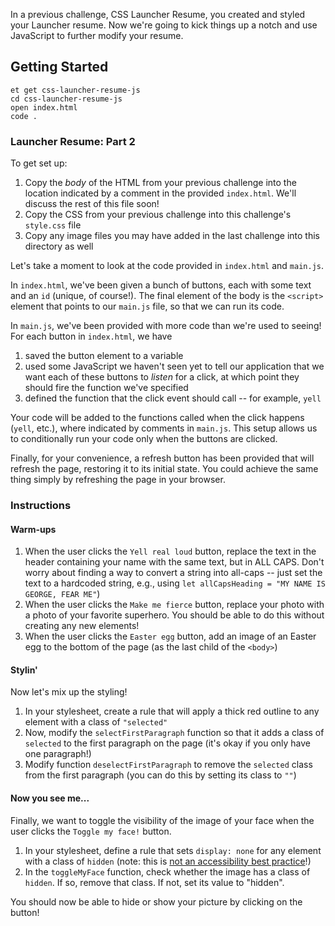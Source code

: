 In a previous challenge, CSS Launcher Resume, you created and styled your Launcher resume. Now we're going to kick things up a notch and use JavaScript to further modify your resume.

## Getting Started

```no-highlight
et get css-launcher-resume-js
cd css-launcher-resume-js
open index.html
code .
```

### Launcher Resume: Part 2

To get set up:

1. Copy the _body_ of the HTML from your previous challenge into the location indicated by a comment in the provided `index.html`. We'll discuss the rest of this file soon!
2. Copy the CSS from your previous challenge into this challenge's `style.css` file
3. Copy any image files you may have added in the last challenge into this directory as well

Let's take a moment to look at the code provided in `index.html` and `main.js`.

In `index.html`, we've been given a bunch of buttons, each with some text and an `id` (unique, of course!). The final element of the body is the `<script>` element that points to our `main.js` file, so that we can run its code.

In `main.js`, we've been provided with more code than we're used to seeing! For each button in `index.html`, we have

1. saved the button element to a variable
2. used some JavaScript we haven't seen yet to tell our application that we want each of these buttons to _listen_ for a click, at which point they should fire the function we've specified
3. defined the function that the click event should call -- for example, `yell`

Your code will be added to the functions called when the click happens (`yell`, etc.), where indicated by comments in `main.js`. This setup allows us to conditionally run your code only when the buttons are clicked.

Finally, for your convenience, a refresh button has been provided that will refresh the page, restoring it to its initial state. You could achieve the same thing simply by refreshing the page in your browser.

### Instructions

#### Warm-ups

1. When the user clicks the `Yell real loud` button, replace the text in the header containing your name with the same text, but in ALL CAPS. Don't worry about finding a way to convert a string into all-caps -- just set the text to a hardcoded string, e.g., using `let allCapsHeading = "MY NAME IS GEORGE, FEAR ME"`)
2. When the user clicks the `Make me fierce` button, replace your photo with a photo of your favorite superhero. You should be able to do this without creating any new elements!
3. When the user clicks the `Easter egg` button, add an image of an Easter egg to the bottom of the page (as the last child of the `<body>`)

#### Stylin'

Now let's mix up the styling!

1. In your stylesheet, create a rule that will apply a thick red outline to any element with a class of `"selected"`
2. Now, modify the `selectFirstParagraph` function so that it adds a class of `selected` to the first paragraph on the page (it's okay if you only have one paragraph!)
3. Modify function `deselectFirstParagraph` to remove the `selected` class from the first paragraph (you can do this by setting its class to `""`)

#### Now you see me...

Finally, we want to toggle the visibility of the image of your face when the user clicks the `Toggle my face!` button.

1. In your stylesheet, define a rule that sets `display: none` for any element with a class of `hidden` (note: this is [not an accessibility best practice][display-none]!)
2. In the `toggleMyFace` function, check whether the image has a class of `hidden`. If so, remove that class. If not, set its value to "hidden".

You should now be able to hide or show your picture by clicking on the button!

[display-none]: https://developer.mozilla.org/en-US/docs/Web/CSS/display#Accessibility_concerns
